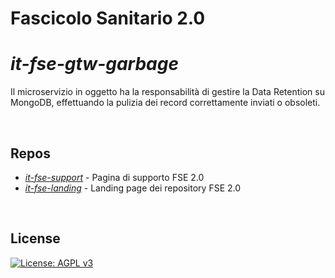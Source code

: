 
# Fascicolo Sanitario 2.0

# _it-fse-gtw-garbage_

Il microservizio in oggetto ha la responsabilità di gestire la Data Retention su MongoDB, effettuando la pulizia dei record correttamente inviati o obsoleti.

<br/>

## Repos
- [*it-fse-support*](https://github.com/ministero-salute/it-fse-support) - Pagina di supporto FSE 2.0
- [*it-fse-landing*](https://github.com/ministero-salute/it-fse-landing) - Landing page dei repository FSE 2.0

<br/>

## License

[![License: AGPL v3](https://img.shields.io/badge/License-AGPL_v3-blue.svg)](https://www.gnu.org/licenses/agpl-3.0)
